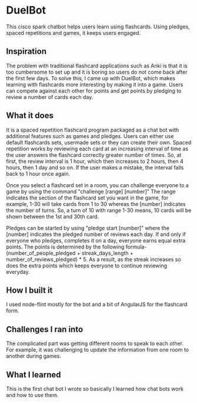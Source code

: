 # DuelBot
This cisco spark chatbot helps users learn using flashcards. Using pledges, spaced repetitions and games, it keeps users engaged.

## Inspiration

The problem with traditional flashcard applications such as Anki is that it is too cumbersome to set up and it is boring so users do not come back after the first few days. To solve this, I came up with DuelBot, which makes learning with flashcards more interesting by making it into a game. Users can compete against each other for points and get points by pledging to review a number of cards each day.

## What it does

It is a spaced repetition flashcard program packaged as a chat bot with additional features such as games and pledges. Users can either use default flashcards sets, usermade sets or they can create their own. Spaced repetition works by reviewing each card at an increasing interval of time as the user answers the flashcard correctly greater number of times. So, at first, the review interval is 1 hour, which then increases to 2 hours, then 4 hours, then 1 day and so on. If the user makes a mistake, the interval falls back to 1 hour once again.

Once you select a flashcard set in a room, you can challenge everyone to a game by using the command "challenge [range] [number]" The range indicates the section of the flashcard set you want in the game, for example, 1-30 will take cards from 1 to 30 whereas the [number] indicates the number of turns. So, a turn of 10 with range 1-30 means, 10 cards will be shown between the 1st and 30th card.

Pledges can be started by using "pledge start [number]" where the [number] indicates the pledged number of reviews each day. If and only if everyone who pledges, completes it on a day, everyone earns equal extra points. The points is determined by the following formula- (number_of_people_pledged + streak_days_length + number_of_reviews_pledged) * 5. As a result, as the streak increases so does the extra points which keeps everyone to continue reviewing everyday.

## How I built it

I used node-flint mostly for the bot and a bit of AngularJS for the flashcard form.

## Challenges I ran into

The complicated part was getting different rooms to speak to each other. For example, it was challenging to update the information from one room to another during games.

## What I learned

This is the first chat bot I wrote so basically I learned how chat bots work and how to use them.
